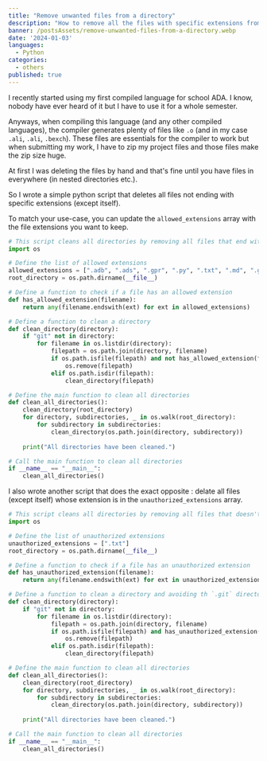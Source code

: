 ```yaml
---
title: "Remove unwanted files from a directory"
description: "How to remove all the files with specific extensions from a directory"
banner: /postsAssets/remove-unwanted-files-from-a-directory.webp
date: '2024-01-03'
languages:
  - Python
categories:
  - others
published: true
---
```


<script>
  import { Link } from "$lib/components";
</script>


I recently started using my first compiled language for school <Link href="https://fr.wikipedia.org/wiki/Ada_(langage)">ADA</Link>. I know, nobody have ever heard of it but I have to use it for a whole semester. 

Anyways, when compiling this language (and any other compiled languages), the compiler generates plenty of files like `.o` (and in my case `.ali`, `.ali`, `.bexch`). These files are essentials for the compiler to work but when submitting my work, I have to zip my project files and those files make the zip size huge. 

At first I was deleting the files by hand and that's fine until you have files in everywhere (in nested directories etc.). 

So I wrote a simple python script that deletes all files not ending with specific extensions (except itself).

To match your use-case, you can update the `allowed_extensions` array with the file extensions you want to keep.

```python title="clean.py"
# This script cleans all directories by removing all files that end with any `allowed_extensions` extension.
import os

# Define the list of allowed extensions
allowed_extensions = [".adb", ".ads", ".gpr", ".py", ".txt", ".md", ".gitignore", ".gitkeep", ".gitconfig"]
root_directory = os.path.dirname(__file__)

# Define a function to check if a file has an allowed extension
def has_allowed_extension(filename):
    return any(filename.endswith(ext) for ext in allowed_extensions)

# Define a function to clean a directory
def clean_directory(directory):
    if "git" not in directory:
        for filename in os.listdir(directory):
            filepath = os.path.join(directory, filename)
            if os.path.isfile(filepath) and not has_allowed_extension(filepath):
                os.remove(filepath)
            elif os.path.isdir(filepath):
                clean_directory(filepath)

# Define the main function to clean all directories
def clean_all_directories():
    clean_directory(root_directory)
    for directory, subdirectories, _ in os.walk(root_directory):
        for subdirectory in subdirectories:
            clean_directory(os.path.join(directory, subdirectory))
                
    print("All directories have been cleaned.")

# Call the main function to clean all directories
if __name__ == "__main__":
    clean_all_directories()
```

I also wrote another script that does the exact opposite : delate all files (except itself) whose extension is in the `unauthorized_extensions` array. 

```python title="clean.py"
# This script cleans all directories by removing all files that doesn't end with any `allowed_extensions` extension
import os

# Define the list of unauthorized extensions
unauthorized_extensions = [".txt"]
root_directory = os.path.dirname(__file__)

# Define a function to check if a file has an unauthorized extension
def has_unauthorized_extension(filename):
    return any(filename.endswith(ext) for ext in unauthorized_extensions)

# Define a function to clean a directory and avoiding th `.git` directory
def clean_directory(directory):
    if "git" not in directory:
        for filename in os.listdir(directory):
            filepath = os.path.join(directory, filename)
            if os.path.isfile(filepath) and has_unauthorized_extension(filepath) and filepath != __file__:
                os.remove(filepath)
            elif os.path.isdir(filepath):
                clean_directory(filepath)

# Define the main function to clean all directories
def clean_all_directories():
    clean_directory(root_directory)
    for directory, subdirectories, _ in os.walk(root_directory):
        for subdirectory in subdirectories:
            clean_directory(os.path.join(directory, subdirectory))
                
    print("All directories have been cleaned.")

# Call the main function to clean all directories
if __name__ == "__main__":
    clean_all_directories()
```
